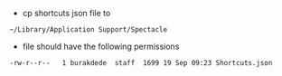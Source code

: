 * cp shortcuts json file to

`~/Library/Application Support/Spectacle`

* file should have the following permissions

`-rw-r--r--   1 burakdede  staff  1699 19 Sep 09:23 Shortcuts.json`

